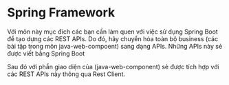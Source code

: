 # Spring Framework

Với môn này mục đích các bạn cần làm quen với việc sử dụng Spring Boot để tạo dựng các REST APIs.
Do đó, hãy chuyển hóa toàn bộ business (các bài tập trong môn java-web-compoent) sang dạng APIs.
Những APIs này sẻ được viết bằng Spring Boot

Sau đó với phần giao diện của (java-web-component) sẻ được tích hợp với các REST APIs này thông qua
Rest Client.


